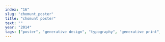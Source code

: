 ```yaml
---
index: "16"
slug: "chomunt_poster"
title: "chomunt poster"
text: ""
year: "2014"
tags: ["poster", "generative design", "typography", "generative print", "website"]
---
```

